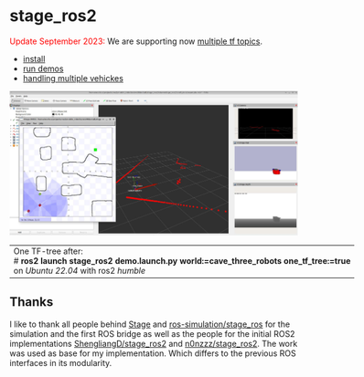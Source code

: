 # stage_ros2
<span style="color:red">Update September 2023:</span> 
 We are supporting now [multiple tf topics](res/multi_robot_setup.md).

* [install](res/install.md)
* [run demos](res/demos.md)
* [handling multiple vehickes](res/multi_robot_setup.md)

<div align="center">
<img src="res/cave_three_robots_with_rviz.jpg" alt="stage and rviz with laser, tf, and cameras" width="800px" /><br>
<table style="width:800px;"><td>
One TF-tree after: <br># <b>ros2 launch stage_ros2 demo.launch.py world:=cave_three_robots one_tf_tree:=true</b> 
<br>on <i>Ubuntu 22.04</i> with ros2 <i>humble</i>
</td></table> 
</div>





## Thanks
I like to thank all people behind [Stage](https://github.com/rtv/Stage) and [ros-simulation/stage_ros](https://github.com/ros-simulation) for the simulation and the first ROS bridge as well as the people for the initial ROS2 implementations [ShengliangD/stage_ros2](https://github.com/ShengliangD/stage_ros2) and [n0nzzz/stage_ros2](https://github.com/n0nzzz/stage_ros2). The work was used as base for my implementation. Which differs to the previous ROS interfaces in its modularity.